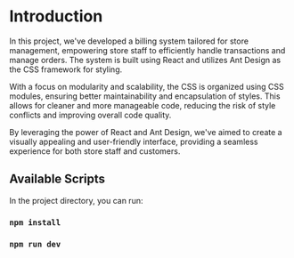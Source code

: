 # Introduction

In this project, we've developed a billing system tailored for store management, empowering store staff to efficiently handle transactions and manage orders. The system is built using React and utilizes Ant Design as the CSS framework for styling.

With a focus on modularity and scalability, the CSS is organized using CSS modules, ensuring better maintainability and encapsulation of styles. This allows for cleaner and more manageable code, reducing the risk of style conflicts and improving overall code quality.

By leveraging the power of React and Ant Design, we've aimed to create a visually appealing and user-friendly interface, providing a seamless experience for both store staff and customers.

## Available Scripts

In the project directory, you can run:

### `npm install`

### `npm run dev`

